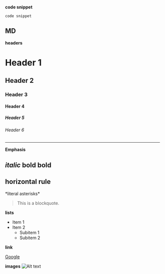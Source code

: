 **code snippet**
```
code snippet
```
**MD** 
---
**headers**

# Header 1
## Header 2
### Header 3
#### Header 4
##### Header 5
###### Header 6
---
**Emphasis**

*italic*
**bold**
__bold__
---
**horizontal rule**
---

\*literal asterisks\*

> This is a blockquote.


**lists**

- Item 1
- Item 2
  - Subitem 1
  - Subitem 2

**link**

[Google](https://www.google.com)

**images**
![Alt text](https://www.lightstalking.com/wp-content/uploads/david-clode-OZJdNV99BgU-unsplash-1024x705.jpg.webp)

